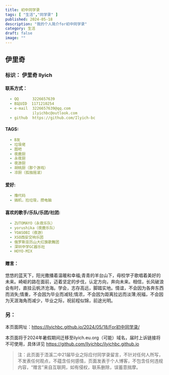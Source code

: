 ```yaml
---
title: 初中同学录
tags: [ "生活","同学录" ]
published: 2024-05-18
description: "我的个人简介for初中同学录"
category: 生活
draft: false
image: ""
---
```



## **伊里奇**


### 标识： 伊里奇 Ilyich

#### 联系方式： 
```yml
  - QQ      3226657639
  - B站UID  1171210254
  - e-mail  3226657639@qq.com
            ilyichbc@outlook.com
  - github  https://github.com/Ilyich-bc
```
#### TAGS:
```yml
  - B友
  - 垃圾佬
  - 图吧
  - 夜鹿厨
  - 永夜厨
  - 夜游厨
  - 胡桃厨（那个游戏）
  - 凉厨（孤独摇滚）
```
#### 爱好:
```yml
  - 撸代码
  - 搞机，捡垃圾，攒电脑
```
#### 喜欢的歌手/乐队/乐团/社团:
```yml
  - ZUTOMAYO（永夜乐队）
  - yorushika（夜鹿乐队）
  - YOASOBI（夜游）
  - XSO西安交响乐团
  - 俄罗斯亚历山大红旗歌舞团
  - 深圳中学GC器乐社
  - HOYO-MIX    
```
#### 赠言：
    
悠悠的蓝天下，阳光撒播着温暖和幸福;青青的羊台山下，母校学子歌唱着美好的未来。崎岖的路在面前，迈着坚定的步伐，认定方向，奔向未来。相信，长风破浪会有时，直挂云帆济沧海。学会，志存高远，脚踏实地。情谊，不会因为各奔东西而消失;情重，不会因为毕业而减轻;情浓，不会因为距离拉远而淡薄;祝福，不会因为天涯海角而减少，毕业之际，祝前程似锦，前途光明。

### 另：
本页面网址：https://Ilyichbc.github.io/2024/05/18/For初中同学录/

本页面将于2024年暑假期间迁移至ilyich.eu.org（可能）域名，届时上诉链接将不可使用，具体详见 https://github.com/Ilyichbc/ilyichbc.github.io

> 注：此页面于浯溪二中21届毕业之际应付同学录留言，不针对任何人所写，不发表任何观点，不蕴含任何感情，页面发表于个人博客，不包含任何违规内容，“赠言”来自互联网，如有侵权，联系删除，误蓄意揣摩。

